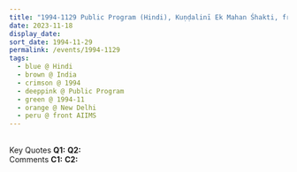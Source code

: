 ```yaml
---
title: "1994-1129 Public Program (Hindi), Kuṇḍalinī Ek Mahan Śhakti, front of AIIMS, New Delhi, India"
date: 2023-11-18
display_date: 
sort_date: 1994-11-29
permalink: /events/1994-1129
tags:
  - blue @ Hindi
  - brown @ India
  - crimson @ 1994
  - deeppink @ Public Program
  - green @ 1994-11
  - orange @ New Delhi
  - peru @ front AIIMS
---
```


<br>

<wave-list>
  <list-title color="DarkSeaGreen" width="55">Key Quotes</list-title>
  <list-item color="BlanchedAlmond" width="280"><b>Q1:</b> <i></i></list-item>
  <list-item color="Lavender" width="280"><b>Q2:</b> <i></i></list-item>
</wave-list>

<br>

<wave-list>
  <list-title color="DarkSeaGreen" width="55">Comments</list-title>
  <list-item color="BlanchedAlmond" width="280"><b>C1:</b> <i></i></list-item>
  <list-item color="Lavender" width="280"><b>C2:</b> <i></i></list-item>
</wave-list>